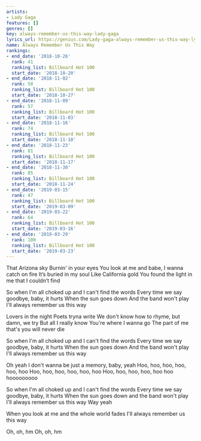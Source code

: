 ```yaml
---
artists:
- Lady Gaga
features: []
genres: []
key: always-remember-us-this-way-lady-gaga
lyrics_url: https://genius.com/Lady-gaga-always-remember-us-this-way-lyrics
name: Always Remember Us This Way
rankings:
- end_date: '2018-10-26'
  rank: 41
  ranking_list: Billboard Hot 100
  start_date: '2018-10-20'
- end_date: '2018-11-02'
  rank: 50
  ranking_list: Billboard Hot 100
  start_date: '2018-10-27'
- end_date: '2018-11-09'
  rank: 57
  ranking_list: Billboard Hot 100
  start_date: '2018-11-03'
- end_date: '2018-11-16'
  rank: 74
  ranking_list: Billboard Hot 100
  start_date: '2018-11-10'
- end_date: '2018-11-23'
  rank: 81
  ranking_list: Billboard Hot 100
  start_date: '2018-11-17'
- end_date: '2018-11-30'
  rank: 85
  ranking_list: Billboard Hot 100
  start_date: '2018-11-24'
- end_date: '2019-03-15'
  rank: 47
  ranking_list: Billboard Hot 100
  start_date: '2019-03-09'
- end_date: '2019-03-22'
  rank: 64
  ranking_list: Billboard Hot 100
  start_date: '2019-03-16'
- end_date: '2019-03-29'
  rank: 100
  ranking_list: Billboard Hot 100
  start_date: '2019-03-23'
---
```

That Arizona sky
Burnin' in your eyes
You look at me and babe, I wanna catch on fire
It’s buried in my soul
Like California gold
You found the light in me that I couldn’t find


So when I'm all choked up and I can't find the words
Every time we say goodbye, baby, it hurts
When the sun goes down
And the band won't play
I'll always remember us this way


Lovers in the night
Poets tryna write
We don't know how to rhyme, but damn, we try
But all I really know
You're where I wanna go
The part of me that's you will never die


So when I'm all choked up and I can't find the words
Every time we say goodbye, baby, it hurts
When the sun goes down
And the band won't play
I'll always remember us this way


Oh yeah
I don't wanna be just a memory, baby, yeah
Hoo, hoo, hoo, hoo, hoo, hoo
Hoo, hoo, hoo, hoo, hoo, hoo
Hoo, hoo, hoo, hoo, hoo hoo hooooooooo


So when I'm all choked up and I can't find the words
Every time we say goodbye, baby, it hurts
When the sun goes down and the band won't play
I'll always remember us this way
Way yeah


When you look at me and the whole world fades
I'll always remember us this way


Oh, oh, hm
Oh, oh, hm
